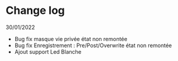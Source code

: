 # Change log

30/01/2022
- Bug fix masque vie privée état non remontée
- Bug fix Enregistrement : Pre/Post/Overwrite état non remontée
- Ajout support Led Blanche
